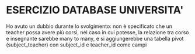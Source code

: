 # ESERCIZIO DATABASE UNIVERSITA'

Ho avuto un dubbio durante lo svolgimento: non è specificato che un teacher possa avere più corsi, nel caso in cui potesse, la relazione tra corso e insegnante sarebbe many to many, e si aggiungerebbe una tabella pivot (subject_teacher) con subject_id e teacher_id come campi
